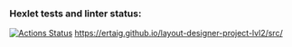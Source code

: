 ### Hexlet tests and linter status:
[![Actions Status](https://github.com/ertaig/layout-designer-project-lvl2/workflows/hexlet-check/badge.svg)](https://github.com/ertaig/layout-designer-project-lvl2/actions) 
https://ertaig.github.io/layout-designer-project-lvl2/src/

